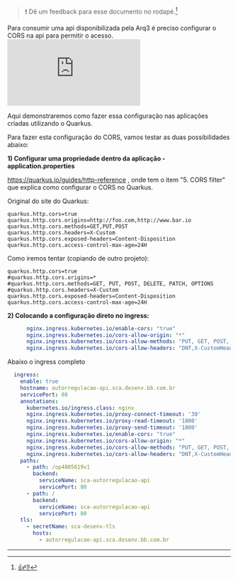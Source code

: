 > :exclamation: Dê um feedback para esse documento no rodapé.[^1]

Para consumir uma api disponibilizada pela Arq3 é preciso configurar o CORS na api para permitir o acesso.
![](https://eni.bb.com.br/eni1/matomo.php?idsite=469&amp;rec=1&amp;url=https://fontes.intranet.bb.com.br/dev/publico/roteiros/-/blob/master/plataforma/integracao_quarkus_arq3.md&amp;action_name=plataforma/integracao_quarkus_arq3)

Aqui demonstraremos como fazer essa configuração nas aplicações criadas utilizando o Quarkus.

Para fazer esta configuração do CORS, vamos testar as duas possibilidades abaixo:

**1) Configurar uma propriedade dentro da aplicação - application.properties**

https://quarkus.io/guides/http-reference , onde tem o item "5. CORS filter" que explica como configurar o CORS no Quarkus.

Original do site do Quarkus:

```properties
quarkus.http.cors=true
quarkus.http.cors.origins=http://foo.com,http://www.bar.io
quarkus.http.cors.methods=GET,PUT,POST
quarkus.http.cors.headers=X-Custom
quarkus.http.cors.exposed-headers=Content-Disposition
quarkus.http.cors.access-control-max-age=24H
```

Como iremos tentar (copiando de outro projeto):

```properties
quarkus.http.cors=true
#quarkus.http.cors.origins=*
#quarkus.http.cors.methods=GET, PUT, POST, DELETE, PATCH, OPTIONS
#quarkus.http.cors.headers=X-Custom
quarkus.http.cors.exposed-headers=Content-Disposition
quarkus.http.cors.access-control-max-age=24H
```


**2) Colocando a configuração direto no ingress:**

```yaml
      nginx.ingress.kubernetes.io/enable-cors: "true"
      nginx.ingress.kubernetes.io/cors-allow-origin: "*"
      nginx.ingress.kubernetes.io/cors-allow-methods: "PUT, GET, POST, OPTIONS"
      nginx.ingress.kubernetes.io/cors-allow-headers: "DNT,X-CustomHeader,Keep-Alive,User-Agent,X-Requested-With,If-Modified-Since,Cache-Control,Content-Type,Authorization,ticket-cnl"
```

Abaixo o ingress completo

```yaml
  ingress:
    enable: true
    hostname: autorregulacao-api.sca.desenv.bb.com.br
    servicePort: 80
    annotations:
      kubernetes.io/ingress.class: nginx
      nginx.ingress.kubernetes.io/proxy-connect-timeout: '30'
      nginx.ingress.kubernetes.io/proxy-read-timeout: '1800'
      nginx.ingress.kubernetes.io/proxy-send-timeout: '1800'
      nginx.ingress.kubernetes.io/enable-cors: "true"
      nginx.ingress.kubernetes.io/cors-allow-origin: "*"
      nginx.ingress.kubernetes.io/cors-allow-methods: "PUT, GET, POST, OPTIONS"
      nginx.ingress.kubernetes.io/cors-allow-headers: "DNT,X-CustomHeader,Keep-Alive,User-Agent,X-Requested-With,If-Modified-Since,Cache-Control,Content-Type,Authorization,ticket-cnl"
    paths:
      - path: /op4805619v1
        backend:
          serviceName: sca-autorregulacao-api
          servicePort: 80
      - path: /
        backend:
          serviceName: sca-autorregulacao-api
          servicePort: 80
    tls:
      - secretName: sca-desenv-tls
        hosts:
          - autorregulacao-api.sca.desenv.bb.com.br
```


---
[^1]: [👍👎](http://feedback.dev.intranet.bb.com.br/?origem=roteiros&url_origem=fontes.intranet.bb.com.br/dev/publico/roteiros/-/blob/master/plataforma/integracao_quarkus_arq3.md&internalidade=plataforma/integracao_quarkus_arq3)
